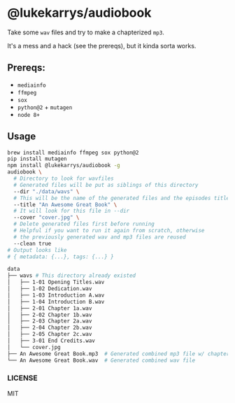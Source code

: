 # @lukekarrys/audiobook

Take some `wav` files and try to make a chapterized `mp3`.

It's a mess and a hack (see the prereqs), but it kinda sorta works.

## Prereqs:

- `mediainfo`
- `ffmpeg`
- `sox`
- `python@2` + `mutagen`
- `node 8+`

## Usage

```sh
brew install mediainfo ffmpeg sox python@2
pip install mutagen
npm install @lukekarrys/audiobook -g
audiobook \
  # Directory to look for wavfiles
  # Generated files will be put as siblings of this directory
  --dir "./data/wavs" \
  # This will be the name of the generated files and the episodes title
  --title "An Awesome Great Book" \
  # It will look for this file in --dir
  --cover "cover.jpg" \
  # Delete generated files first before running
  # Helpful if you want to run it again from scratch, otherwise
  # the previously generated wav and mp3 files are reused
  --clean true
# Output looks like
# { metadata: {...}, tags: {...} }
```

```sh
data
├── wavs # This directory already existed
│   ├── 1-01 Opening Titles.wav
│   ├── 1-02 Dedication.wav
│   ├── 1-03 Introduction A.wav
│   ├── 1-04 Introduction B.wav
│   ├── 2-01 Chapter 1a.wav
│   ├── 2-02 Chapter 1b.wav
│   ├── 2-03 Chapter 2a.wav
│   ├── 2-04 Chapter 2b.wav
│   ├── 2-05 Chapter 2c.wav
│   ├── 3-01 End Credits.wav
│   └── cover.jpg
├── An Awesome Great Book.mp3  # Generated combined mp3 file w/ chapters
└── An Awesome Great Book.wav  # Generated combined wav file
```

### LICENSE

MIT
